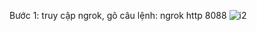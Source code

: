 Bước 1: truy cập ngrok, gõ câu lệnh: ngrok http 8088
![i2](https://github.com/user-attachments/assets/8ffea0f8-6c0f-4466-af12-e371c1ca25d7)
